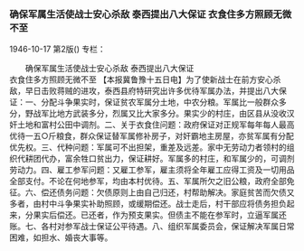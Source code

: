 ### 确保军属生活使战士安心杀敌  泰西提出八大保证  衣食住多方照顾无微不至

1946-10-17
第2版()
专栏：

　　确保军属生活使战士安心杀敌
    泰西提出八大保证   
    衣食住多方照顾无微不至
    【本报冀鲁豫十五日电】为了使新战士在前方安心杀敌，早日击败蒋贼的进攻，泰西县府特研究出许多优待军属办法，并提出八大保证：一、分配斗争果实时，保证贫农军属分土地，中农分粮。军属比一般群众多分，野战军比地方武装多分，烈属又比大家多分。果实少的村庄，由区县从没收汉奸土地和富村公田中调剂。二、关于衣食住问题：政府保证对正规军每年每人最高优待一五○斤粮食，群众保证替军属修补房子，对奸霸地主房屋，亦贫军属有分配优先权。三、代种问题：军属可不出担架，重差及远差。家中无劳动力者领村的组织代耕团代办，富余牲口贫出力，保证耕好。军属多的村庄，和军属少的，可调剂劳动力。四、雇工参军问题：又雇工参军，雇主须将全年雇工应得工资及一切用品全部支付。不论在何地参军，均由本村优待。五、军属所欠之旧公粮，政府全部免征。六、偿还债务问题：欠债原则上由自己归还，村帮助解决。家庭贫苦而欠债又多者，由村中斗争果实补助照顾，或缓期偿还。战士走后，村干部应将债务担负起来，分果实后偿还。已还者，作为预支果实。但债主不能在参军时，立逼军属还账。七、各村对参军战士保证公平待遇。八、组织军属委员会，保证解决军属日常困难，如担水、婚丧大事等。
